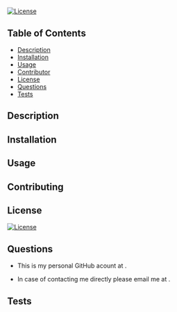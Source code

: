 # []() 

[![License](https://img.shields.io/badge/License-MIT-brightgreen)](https://choosealicense.com/licenses/mit/)

  ## Table of Contents

  - [Description](#description)
  - [Installation](#installation)
  - [Usage](#usage)
  - [Contributor](#contributor)
  - [License](#license)
  - [Questions](#questions)
  - [Tests](#tests)

  ## Description
  
     

  ## Installation

  

  ## Usage
  
  
  
  ## Contributing

  

  ## License

  [![License](https://img.shields.io/badge/License-MIT-brightgreen)](https://choosealicense.com/licenses/mit/)

  ## Questions
  
   * This is my personal GitHub acount at []().

   * In case of contacting me directly please email me at []().

  ## Tests

  
  
  
